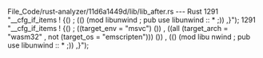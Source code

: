 File_Code/rust-analyzer/11d6a1449d/lib/lib_after.rs --- Rust
1291         "__cfg_if_items ! {() ;  (() (mod libunwind ; pub use libunwind :: * ;)) ,}");                                                                  1291         "__cfg_if_items ! {() ; ((target_env = \"msvc\") ()) , ((all (target_arch = \"wasm32\" , not (target_os = \"emscripten\"))) ()) , (() (mod libu
                                                                                                                                                                  nwind ; pub use libunwind :: * ;)) ,}");

